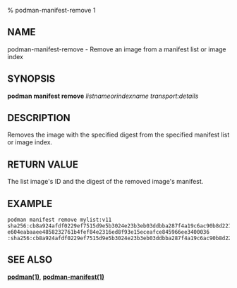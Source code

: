% podman-manifest-remove 1

## NAME

podman\-manifest\-remove - Remove an image from a manifest list or image index

## SYNOPSIS

**podman manifest remove** _listnameorindexname_ _transport:details_

## DESCRIPTION

Removes the image with the specified digest from the specified manifest list or image index.

## RETURN VALUE

The list image's ID and the digest of the removed image's manifest.

## EXAMPLE

```
podman manifest remove mylist:v11 sha256:cb8a924afdf0229ef7515d9e5b3024e23b3eb03ddbba287f4a19c6ac90b8d221
e604eabaaee4858232761b4fef84e2316ed8f93e15eceafce845966ee3400036 :sha256:cb8a924afdf0229ef7515d9e5b3024e23b3eb03ddbba287f4a19c6ac90b8d221
```

## SEE ALSO

**[podman(1)](commands/podman.md)**, **[podman-manifest(1)](commands/podman-manifest.md)**

